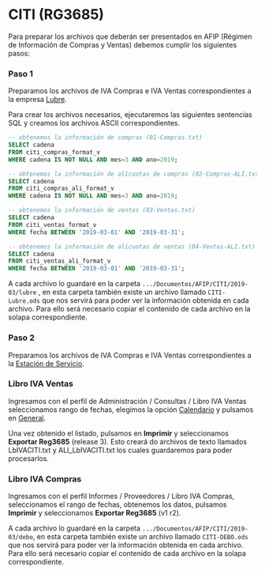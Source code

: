 # CITI (RG3685)

Para preparar los archivos que deberán ser presentados en AFIP (Régimen de Información de Compras y Ventas) debemos cumplir los siguientes pasos:

### Paso 1

Preparamos los archivos de IVA Compras e IVA Ventas correspondientes a la empresa <u>Lubre</u>. 

Para crear los archivos necesarios, ejecutaremos las siguientes sentencias SQL y creamos los archivos ASCII correspondientes.

```sql
-- obtenemos la información de compras (01-Compras.txt)
SELECT cadena 
FROM citi_compras_format_v 
WHERE cadena IS NOT NULL AND mes=3 AND ano=2019;

-- obtenemos la información de alícuotas de compras (02-Compras-ALI.txt)
SELECT cadena 
FROM citi_compras_ali_format_v 
WHERE cadena IS NOT NULL AND mes=3 AND ano=2019; 

-- obtenemos la información de ventas (03-Ventas.txt)
SELECT cadena 
FROM citi_ventas_format_v 
WHERE fecha BETWEEN '2019-03-01' AND '2019-03-31';

-- obtenemos la información de alícuotas de ventas (04-Ventas-ALI.txt)
SELECT cadena 
FROM citi_ventas_ali_format_v 
WHERE fecha BETWEEN '2019-03-01' AND '2019-03-31';
```

A cada archivo lo guardaré en la carpeta `.../Documentos/AFIP/CITI/2019-03/lubre` , en esta carpeta también existe un archivo llamado `CITI-Lubre.ods` que nos servirá para poder ver la información obtenida en cada archivo. Para ello será necesario copiar el contenido de cada archivo en la solapa correspondiente.



### Paso 2

Preparamos los archivos de IVA Compras e IVA Ventas correspondientes a la <u>Estación de Servicio</u>. 



### Libro IVA Ventas

Ingresamos con el perfil de Administración / Consultas / Libro IVA Ventas seleccionamos rango de fechas, elegimos la opción <u>Calendario</u> y pulsamos en <u>General</u>.

Una vez obtenido el listado, pulsamos en **Imprimir** y seleccionamos **Exportar Reg3685** (release 3). Esto creará do archivos de texto llamados LbIVACITI.txt y ALI_LbIVACITI.txt los cuales guardaremos para poder procesarlos.



### Libro IVA Compras

Ingresamos con el perfil Informes / Proveedores / Libro IVA Compras, seleccionamos el rango de fechas, obtenemos los datos, pulsamos **Imprimir** y seleccionamos **Exportar Reg3685** (v1 r2).

A cada archivo lo guardaré en la carpeta `.../Documentos/AFIP/CITI/2019-03/debo`, en esta carpeta también existe un archivo llamado `CITI-DEBO.ods` que nos servirá para poder ver la información obtenida en cada archivo. Para ello será necesario copiar el contenido de cada archivo en la solapa correspondiente.

